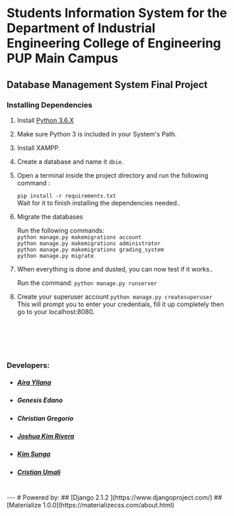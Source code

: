 # Students Information System for the Department of Industrial Engineering College of Engineering PUP Main Campus
## Database Management System Final Project


### Installing Dependencies
1. Install  [Python 3.6.X](https://www.python.org/downloads/)
2. Make sure Python 3 is included in your System's Path.
3. Install XAMPP.
4. Create a database and name it `dbie`.
5. Open a terminal inside the project directory and run the following command : 

   `pip install -r requirements.txt`   
   Wait for it to finish installing the dependencies needed..

6. Migrate the databases 

   Run the following commands:   
   `python manage.py makemigrations account`   
   `python manage.py makemigrations administrator`   
   `python manage.py makemigrations grading_system`   
   `python manage.py migrate`

7. When everything is done and dusted, you can now test if it works..

   Run the command: `python manage.py runserver`
   
8. Create your superuser account 
   `python manage.py createsuperuser`   
   This will prompt you to enter your credentials, fill it up completely then   
   go to your localhost:8080.

<br> <br>
---
### Developers:
* ##### [Aira Yllana](https://gitlab.com/AiraYllana)
* ##### Genesis Edano
* ##### Christian Gregorio
* ##### [Joshua Kim Rivera ](https://www.gitlab.com/joshuakimrivera)
* ##### [Kim Sunga](https://gitlab.com/sungakim816)
* ##### [Cristian Umali ](https://gitlab.com/cristianumali.a99)

<br>
---
# Powered by:
## [Django 2.1.2 ](https://www.djangoproject.com/)
## [Materialize 1.0.0](https://materializecss.com/about.html)